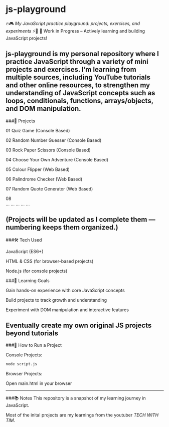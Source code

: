 # js-playground
🔥🎮 _My JavaScript practice playground: projects, exercises, and experiments_ ⚡🚀
🚧 Work in Progress – Actively learning and building JavaScript projects!

js-playground is my personal repository where I practice JavaScript through a variety of mini projects and exercises. I’m learning from multiple sources, including YouTube tutorials and other online resources, to strengthen my understanding of JavaScript concepts such as loops, conditionals, functions, arrays/objects, and DOM manipulation.
---
###📂 Projects

01	Quiz Game (Console Based)

02	Random Number Guesser (Console Based)

03	Rock Paper Scissors (Console Based)

04	Choose Your Own Adventure (Console Based)

05  Colour Flipper (Web Based)

06  Palindrome Checker (Web Based)

07  Random Quote Generator (Web Based)

08  
…	…	…	…	…

(Projects will be updated as I complete them — numbering keeps them organized.)
---
###🛠️ Tech Used

JavaScript (ES6+)

HTML & CSS (for browser-based projects)

Node.js (for console projects)

###🎯 Learning Goals

Gain hands-on experience with core JavaScript concepts

Build projects to track growth and understanding

Experiment with DOM manipulation and interactive features

Eventually create my own original JS projects beyond tutorials
---
###🚀 How to Run a Project

Console Projects:
```bash
node script.js
```

Browser Projects:

Open main.html in your browser

---
###📚 Notes
This repository is a snapshot of my learning journey in JavaScript.

Most of the inital projects are my learnings from the youtuber _TECH WITH TIM_.
